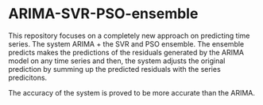 # ARIMA-SVR-PSO-ensemble

This repository focuses on a completely new approach on predicting time series. The system ARIMA + the SVR and PSO ensemble. The ensemble predicts makes the predictions of the residuals generated by the ARIMA model on any time series and then, the system adjusts the original prediction by summing up the predicted residuals with the series predicitons. 

The accuracy of the system is proved to be more accurate than the ARIMA.
